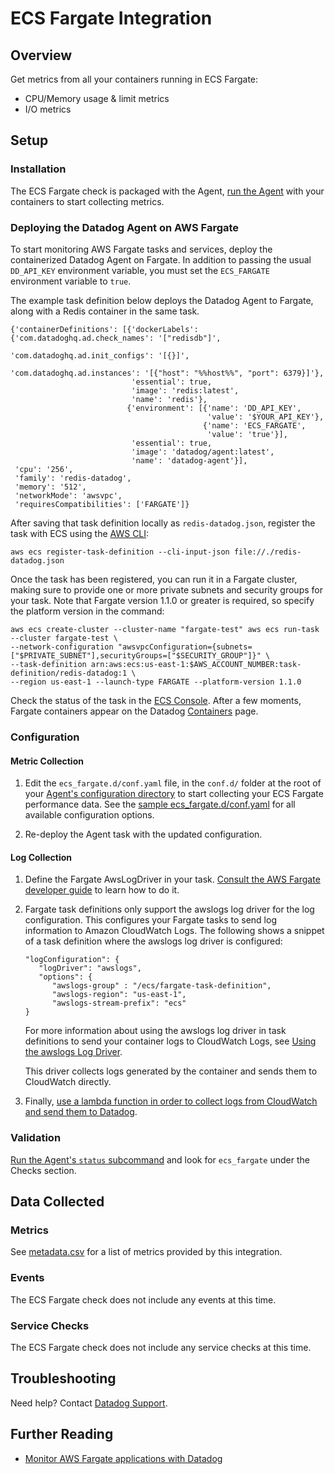 # ECS Fargate Integration

## Overview

Get metrics from all your containers running in ECS Fargate:

* CPU/Memory usage & limit metrics
* I/O metrics

## Setup
### Installation

The ECS Fargate check is packaged with the Agent, [run the Agent][1] with your containers to start collecting metrics.

### Deploying the Datadog Agent on AWS Fargate

To start monitoring AWS Fargate tasks and services, deploy the containerized Datadog Agent on Fargate. In addition to passing the usual `DD_API_KEY` environment variable, you must set the `ECS_FARGATE `environment variable to `true`.

The example task definition below deploys the Datadog Agent to Fargate, along with a Redis container in the same task.

```
{'containerDefinitions': [{'dockerLabels': {'com.datadoghq.ad.check_names': '["redisdb"]',
                                            'com.datadoghq.ad.init_configs': '[{}]',
                                            'com.datadoghq.ad.instances': '[{"host": "%%host%%", "port": 6379}]'},
                           'essential': true,
                           'image': 'redis:latest',
                           'name': 'redis'},
                          {'environment': [{'name': 'DD_API_KEY',
                                            'value': '$YOUR_API_KEY'},
                                           {'name': 'ECS_FARGATE',
                                            'value': 'true'}],
                           'essential': true,
                           'image': 'datadog/agent:latest',
                           'name': 'datadog-agent'}],
 'cpu': '256',
 'family': 'redis-datadog',
 'memory': '512',
 'networkMode': 'awsvpc',
 'requiresCompatibilities': ['FARGATE']}
```

After saving that task definition locally as `redis-datadog.json`, register the task with ECS using the [AWS CLI][11]:

```
aws ecs register-task-definition --cli-input-json file://./redis-datadog.json
```

Once the task has been registered, you can run it in a Fargate cluster, making sure to provide one or more private subnets and security groups for your task. Note that Fargate version 1.1.0 or greater is required, so specify the platform version in the command:

```
aws ecs create-cluster --cluster-name "fargate-test" aws ecs run-task --cluster fargate-test \
--network-configuration "awsvpcConfiguration={subnets=["$PRIVATE_SUBNET"],securityGroups=["$SECURITY_GROUP"]}" \
--task-definition arn:aws:ecs:us-east-1:$AWS_ACCOUNT_NUMBER:task-definition/redis-datadog:1 \
--region us-east-1 --launch-type FARGATE --platform-version 1.1.0
```

Check the status of the task in the [ECS Console][12]. After a few moments, Fargate containers appear on the Datadog [Containers][13] page.

### Configuration

#### Metric Collection

1. Edit the `ecs_fargate.d/conf.yaml` file, in the `conf.d/` folder at the root of your [Agent's configuration directory][7] to start collecting your ECS Fargate performance data. See the [sample ecs_fargate.d/conf.yaml][6] for all available configuration options.

2. Re-deploy the Agent task with the updated configuration.

#### Log Collection

1. Define the Fargate AwsLogDriver in your task. [Consult the AWS Fargate developer guide][8] to learn how to do it.

2. Fargate task definitions only support the awslogs log driver for the log configuration. This configures your Fargate tasks to send log information to Amazon CloudWatch Logs. The following shows a snippet of a task definition where the awslogs log driver is configured:

    ```
    "logConfiguration": { 
       "logDriver": "awslogs",
       "options": { 
          "awslogs-group" : "/ecs/fargate-task-definition",
          "awslogs-region": "us-east-1",
          "awslogs-stream-prefix": "ecs"
    }
    ```

    For more information about using the awslogs log driver in task definitions to send your container logs to CloudWatch Logs, see [Using the awslogs Log Driver][9].

    This driver collects logs generated by the container and sends them to CloudWatch directly.

3. Finally, [use a lambda function in order to collect logs from CloudWatch and send them to Datadog][10].

### Validation

[Run the Agent's `status` subcommand][1] and look for `ecs_fargate` under the Checks section.

## Data Collected

### Metrics

See [metadata.csv][2] for a list of metrics provided by this integration.

### Events

The ECS Fargate check does not include any events at this time.

### Service Checks

The ECS Fargate check does not include any service checks at this time.

## Troubleshooting

Need help? Contact [Datadog Support][3].

## Further Reading

* [Monitor AWS Fargate applications with Datadog][4]


[1]: https://docs.datadoghq.com/agent/faq/agent-commands/#agent-status-and-information
[2]: https://github.com/DataDog/integrations-core/blob/master/ecs_fargate/metadata.csv
[3]: https://docs.datadoghq.com/help/
[4]: https://www.datadoghq.com/blog/monitor-aws-fargate/
[5]: https://docs.datadoghq.com/agent/faq/agent-commands/#start-stop-restart-the-agent
[6]: https://github.com/DataDog/integrations-core/blob/master/ecs_fargate/datadog_checks/ecs_fargate/data/conf.yaml.example
[7]: https://docs.datadoghq.com/agent/faq/agent-configuration-files/#agent-configuration-directory
[8]: https://docs.aws.amazon.com/AmazonECS/latest/developerguide/AWS_Fargate.html
[9]: https://docs.aws.amazon.com/AmazonECS/latest/developerguide/using_awslogs.html
[10]: https://docs.datadoghq.com/integrations/amazon_lambda/#log-collection
[11]: https://aws.amazon.com/cli/
[12]: https://console.aws.amazon.com/ecs/home
[13]: https://app.datadoghq.com/containers
